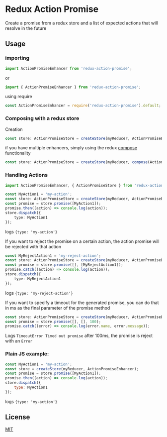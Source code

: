 # Redux Action Promise
Create a promise from a redux store and a list of expected actions that will resolve in the future

## Usage

### importing
```typescript
import ActionPromiseEnhancer from 'redux-action-promise';
```

or

```typescript
import { ActionPromiseEnhancer } from 'redux-action-promise';
```

using require

```typescript
const ActionPromiseEnhancer = require('redux-action-promise').default;
```

### Composing with a redux store

Creation
```typescript
const store: ActionPromiseStore = createStore(myReducer, ActionPromiseEnhancer);
```
if you have multiple enhancers, simply using the redux <a href="https://redux.js.org/api/compose/">compose</a> functionality
```typescript
const store: ActionPromiseStore = createStore(myReducer, compose(ActionPromiseEnhancer, ...otherEnhancers));
```
### Handling Actions
```typescript
import ActionPromiseEnhancer, { ActionPromiseStore } from 'redux-action-promise';

const MyAction1 = 'my-action';
const store: ActionPromiseStore = createStore(myReducer, ActionPromiseEnhancer);
const promise = store.promise([MyAction1]);
promise.then((action) => console.log(action));
store.dispatch({
    type: MyAction1
});
```
logs `{type: 'my-action'}`

If you want to reject the promise on a certain action, the action promise will be rejected with that action

```typescript
const MyRejectAction1 = 'my-reject-action';
const store: ActionPromiseStore = createStore(myReducer, ActionPromiseEnhancer);
const promise = store.promise([], [MyRejectAction1]);
promise.catch((action) => console.log(action));
store.dispatch({
    type: MyRejectAction1
});
```
logs `{type: 'my-reject-action'}`

If you want to specify a timeout for the generated promise, you can do that in ms as the final parameter of the promise method

```typescript
const store: ActionPromiseStore = createStore(myReducer, ActionPromiseEnhancer);
const promise = store.promise([], [], 100);
promise.catch((error) => console.log(error.name, error.message));
```
Logs `TimeoutError Timed out promise` after 100ms, the promise is reject with an `Error`

### Plain JS example:

```javascript
const MyAction1 = 'my-action';
const store = createStore(myReducer, ActionPromiseEnhancer);
const promise = store.promise([MyAction1]);
promise.then((action) => console.log(action));
store.dispatch({
    type: MyAction1
});
```
logs `{type: 'my-action'}`

## License

[MIT](LICENSE.md)
